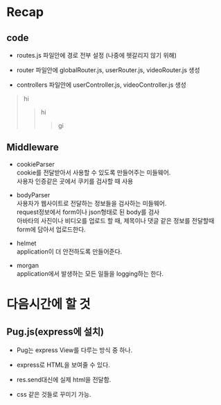 # Recap

## code

* routes.js 파일안에 경로 전부 설정 (나중에 헷갈리지 않기 위해)

* router 파일안에 globalRouter.js, userRouter.js, videoRouter.js 생성

*  controllers 파일안에 userController.js, videoController.js 생성

> hi
>  >hi
>>>gi

## Middleware

- cookieParser   
cookie를 전달받아서 사용할 수 있도록 만들어주는 미들웨어.   
사용자 인증같은 곳에서 쿠키를 검사할 때 사용

- bodyParser   
사용자가 웹사이트로 전달하는 정보들을 검사하는 미들웨어.   
request정보에서 form이나 json형태로 된 body를 검사   
아바타의 사진이나 비디오를 업로드 할 때, 제목이나 댓글 같은 정보를 전달할때 form에 담아서 업로드한다.

- helmet   
application이 더 안전하도록 만들어준다.

- morgan   
application에서 발생하는 모든 일들을 logging하는 한다.

# 다음시간에 할 것

## Pug.js(express에 설치)
* Pug는 express View를 다루는 방식 중 하나.

* express로 HTML을 보여줄 수 있다.

* res.send대신에 실제 html을 전달함.

* css 같은 것들로 꾸미기 가능.
